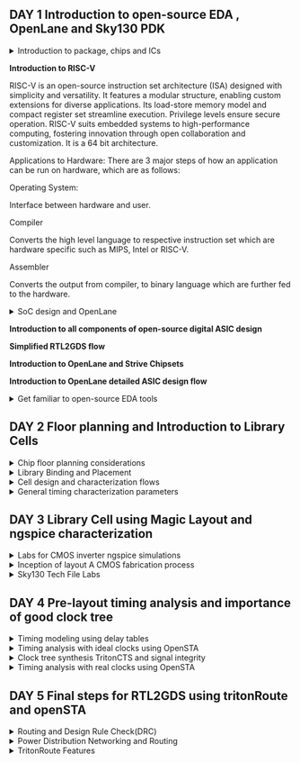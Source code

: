 
## DAY 1 Introduction to open-source EDA , OpenLane and Sky130 PDK


<details>
  
<summary>
Introduction to package, chips and ICs
</summary>

The chip design process begins with conceptualization, where the designers outline the high-level functionality, goals, and specifications of the chip.Processor interfaces all the instructions that are performed on the board(micro-controller).


![image](https://github.com/NharikaVulchi/Advanced-Physical_Design_Using_OpenLane/assets/83216569/2b3cf20b-89a0-402a-b10c-83f26b25a103)

1. Chip is the IC of the board, all the on-board pins are interfaced with the processing unit.
2. PADS are the interface between the signals which mvoe into and outside the chip
3. Core of the chip is Digital Logic Unit where the digital instructions are performed.
4. The chip design is fabricated on silicon, this is called a die

![image](https://github.com/NharikaVulchi/Advanced-Physical_Design_Using_OpenLane/assets/83216569/db38c896-fe93-4a9c-abfd-ba519034f29a)

1. A sample RISC-V SoC is shown in the below figure.
2. PLL, ADC, SRAM's on the chip are the foundry IPs(Intellectual property)
3. macros are the digital units 

![image](https://github.com/NharikaVulchi/Advanced-Physical_Design_Using_OpenLane/assets/83216569/049e4aa9-096e-448a-b74d-514a3440da38)


![image](https://github.com/NharikaVulchi/Advanced-Physical_Design_Using_OpenLane/assets/83216569/5c893594-2d1b-4f11-a151-d4d4e795aeea)

</details>

**Introduction to RISC-V**


RISC-V is an open-source instruction set architecture (ISA) designed with simplicity and versatility. It features a modular structure, enabling custom extensions for diverse applications. Its load-store memory model and compact register set streamline execution. Privilege levels ensure secure operation. RISC-V suits embedded systems to high-performance computing, fostering innovation through open collaboration and customization. It is a 64 bit architecture.

Applications to Hardware: There are 3 major steps of how an application can be run on hardware, which are as follows:

Operating System:

Interface between hardware and user.

Compiler

Converts the high level language to respective instruction set which are hardware specific such as MIPS, Intel or RISC-V.

Assembler

Converts the output from compiler, to binary language which are further fed to the hardware.


<details>
<summary>
SoC design and OpenLane
</summary>
</details>

**Introduction to all components of open-source digital ASIC design**

**Simplified RTL2GDS flow**

**Introduction to OpenLane and Strive Chipsets**

**Introduction to OpenLane detailed ASIC design flow**

<details>
<summary>
Get familiar to open-source EDA tools
</summary>

**OpenLane Directory Structure in Detail**

**Design Preparation Step**

**Review files after design prep and run synthesis**

**OpenLane project Git link description**

**Steps to characterize synthesis results**


</details>


## DAY 2 Floor planning and Introduction to Library Cells

<details>
<summary>
Chip floor planning considerations
</summary>
</details>

<details>
<summary>
Library Binding and Placement
</summary>
</details>

<details>
<summary>
Cell design and characterization flows
</summary>
</details>

<details>
<summary>
General timing characterization parameters
</summary>
</details>

## DAY 3 Library Cell using Magic Layout and ngspice characterization

<details>
<summary>
Labs for CMOS inverter ngspice simulations
</summary>
</details>

<details>
<summary>
Inception of layout A CMOS fabrication process
</summary>
</details>

<details>
<summary>
Sky130 Tech File Labs
</summary>
</details>


## DAY 4 Pre-layout timing analysis and importance of good clock tree

<details>
<summary>
Timing modeling using delay tables
</summary>
</details>

<details>
<summary>
Timing analysis with ideal clocks using OpenSTA
</summary>
</details>

<details>
<summary>
Clock tree synthesis TritonCTS and signal integrity
</summary>
</details>

<details>
<summary>
Timing analysis with real clocks using OpenSTA
</summary>
</details>

## DAY 5 Final steps for RTL2GDS using tritonRoute and openSTA

<details>
<summary>
Routing and Design Rule Check(DRC)
</summary>
</details>

<details>
<summary>
Power Distribution Networking and Routing
</summary>
</details>

<details>
<summary>
TritonRoute Features
</summary>
</details>

